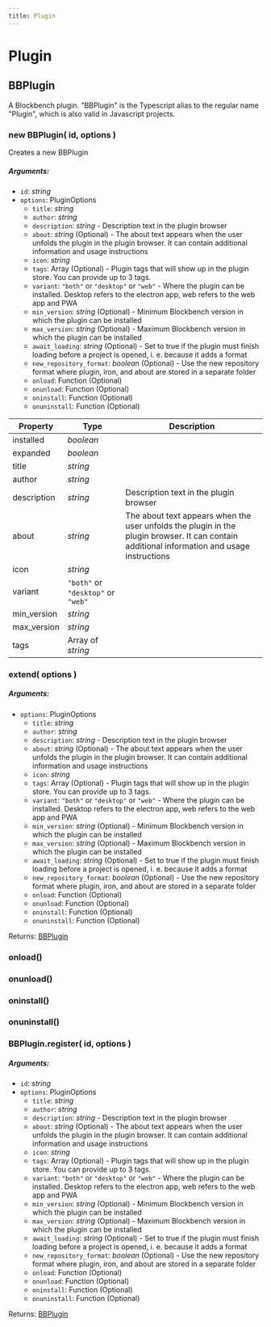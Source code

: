 ```yaml
---
title: Plugin
---
```


# Plugin
## BBPlugin
A Blockbench plugin. "BBPlugin" is the Typescript alias to the regular name "Plugin", which is also valid in Javascript projects.

### new BBPlugin( id, options )
Creates a new BBPlugin

##### Arguments:
* `id`: *string*
* `options`: PluginOptions
	* `title`: *string*
	* `author`: *string*
	* `description`: *string* - Description text in the plugin browser
	* `about`: *string* (Optional) - The about text appears when the user unfolds the plugin in the plugin browser. It can contain additional information and usage instructions
	* `icon`: *string*
	* `tags`: Array (Optional) - Plugin tags that will show up in the plugin store. You can provide up to 3 tags.
	* `variant`: `"both"` or `"desktop"` or `"web"` - Where the plugin can be installed. Desktop refers to the electron app, web refers to the web app and PWA
	* `min_version`: *string* (Optional) - Minimum Blockbench version in which the plugin can be installed
	* `max_version`: *string* (Optional) - Maximum Blockbench version in which the plugin can be installed
	* `await_loading`: *string* (Optional) - Set to true if the plugin must finish loading before a project is opened, i. e. because it adds a format
	* `new_repository_format`: *boolean* (Optional) - Use the new repository format where plugin, iron, and about are stored in a separate folder
	* `onload`: Function (Optional)
	* `onunload`: Function (Optional)
	* `oninstall`: Function (Optional)
	* `onuninstall`: Function (Optional)


| Property | Type | Description |
| -------- | ---- | ----------- |
| installed | *boolean* |  |
| expanded | *boolean* |  |
| title | *string* |  |
| author | *string* |  |
| description | *string* | Description text in the plugin browser |
| about | *string* | The about text appears when the user unfolds the plugin in the plugin browser. It can contain additional information and usage instructions |
| icon | *string* |  |
| variant | `"both"` or `"desktop"` or `"web"` |  |
| min_version | *string* |  |
| max_version | *string* |  |
| tags | Array of *string* |  |

### extend( options )
##### Arguments:
* `options`: PluginOptions
	* `title`: *string*
	* `author`: *string*
	* `description`: *string* - Description text in the plugin browser
	* `about`: *string* (Optional) - The about text appears when the user unfolds the plugin in the plugin browser. It can contain additional information and usage instructions
	* `icon`: *string*
	* `tags`: Array (Optional) - Plugin tags that will show up in the plugin store. You can provide up to 3 tags.
	* `variant`: `"both"` or `"desktop"` or `"web"` - Where the plugin can be installed. Desktop refers to the electron app, web refers to the web app and PWA
	* `min_version`: *string* (Optional) - Minimum Blockbench version in which the plugin can be installed
	* `max_version`: *string* (Optional) - Maximum Blockbench version in which the plugin can be installed
	* `await_loading`: *string* (Optional) - Set to true if the plugin must finish loading before a project is opened, i. e. because it adds a format
	* `new_repository_format`: *boolean* (Optional) - Use the new repository format where plugin, iron, and about are stored in a separate folder
	* `onload`: Function (Optional)
	* `onunload`: Function (Optional)
	* `oninstall`: Function (Optional)
	* `onuninstall`: Function (Optional)

Returns: [BBPlugin](plugin#bbplugin)

### onload()


### onunload()


### oninstall()


### onuninstall()


### BBPlugin.register( id, options )
##### Arguments:
* `id`: *string*
* `options`: PluginOptions
	* `title`: *string*
	* `author`: *string*
	* `description`: *string* - Description text in the plugin browser
	* `about`: *string* (Optional) - The about text appears when the user unfolds the plugin in the plugin browser. It can contain additional information and usage instructions
	* `icon`: *string*
	* `tags`: Array (Optional) - Plugin tags that will show up in the plugin store. You can provide up to 3 tags.
	* `variant`: `"both"` or `"desktop"` or `"web"` - Where the plugin can be installed. Desktop refers to the electron app, web refers to the web app and PWA
	* `min_version`: *string* (Optional) - Minimum Blockbench version in which the plugin can be installed
	* `max_version`: *string* (Optional) - Maximum Blockbench version in which the plugin can be installed
	* `await_loading`: *string* (Optional) - Set to true if the plugin must finish loading before a project is opened, i. e. because it adds a format
	* `new_repository_format`: *boolean* (Optional) - Use the new repository format where plugin, iron, and about are stored in a separate folder
	* `onload`: Function (Optional)
	* `onunload`: Function (Optional)
	* `oninstall`: Function (Optional)
	* `onuninstall`: Function (Optional)

Returns: [BBPlugin](plugin#bbplugin)

